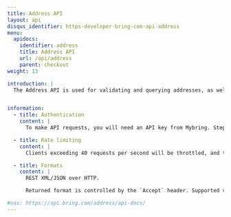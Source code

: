 ```yaml
---
title: Address API
layout: api
disqus_identifier: https-developer-bring-com-api-address
menu:
  apidocs:
    identifier: address
    title: Address API
    url: /api/address
    parent: checkout
weight: 13

introduction: |
  The Address API is used for validating and querying addresses, as well as getting suggestions in scenarios where the complete address is not known. It currently supports Norwegian addresses (street, place, post office box and postal place addresses). Addresses validated by this API are guaranteed to be valid, and it is therefore recommended to validate addresses that are used as input to Booking and Checkout related APIs.


information:
  - title: Authentication
    content: |
      To make API requests, you will need an API key from Mybring. Steps for getting a key and description of headers can be found on the general API [Getting Started / Authentication](/api/#authentication) page.

  - title: Rate limiting
    content: |
      Clients exceeding 40 requests per second will be throttled, and the response will contain http status code 429. If you have a use case requiring rates above the limit, please contact developer-booking@bring.com for assistance.

  - title: Formats
    content: |
      REST XML/JSON over HTTP. 

      Returned format is controlled by the `Accept` header. Supported values are `application/json` and `application/xml`. Default returned format is JSON.

#oas: https://api.bring.com/address/api-docs/
---
```

